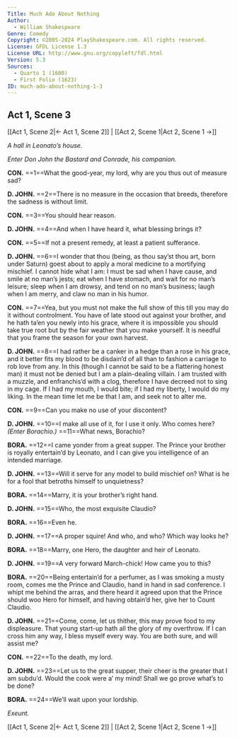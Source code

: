 ```yaml
---
Title: Much Ado About Nothing
Author: 
  - William Shakespeare
Genre: Comedy
Copyright: ©2005-2024 PlayShakespeare.com. All rights reserved.
License: GFDL License 1.3
License URL: http://www.gnu.org/copyleft/fdl.html
Version: 5.3
Sources:
  - Quarto 1 (1600)
  - First Folio (1623)
ID: much-ado-about-nothing-1-3
---
```


## Act 1, Scene 3
[[Act 1, Scene 2|← Act 1, Scene 2]] | [[Act 2, Scene 1|Act 2, Scene 1 →]]

*A hall in Leonato’s house.*

*Enter Don John the Bastard and Conrade, his companion.*

**CON.**
==1==What the good-year, my lord, why are you thus out of measure sad?

**D. JOHN.**
==2==There is no measure in the occasion that breeds, therefore the sadness is without limit.

**CON.**
==3==You should hear reason.

**D. JOHN.**
==4==And when I have heard it, what blessing brings it?

**CON.**
==5==If not a present remedy, at least a patient sufferance.

**D. JOHN.**
==6==I wonder that thou (being, as thou say’st thou art, born under Saturn) goest about to apply a moral medicine to a mortifying mischief. I cannot hide what I am: I must be sad when I have cause, and smile at no man’s jests; eat when I have stomach, and wait for no man’s leisure; sleep when I am drowsy, and tend on no man’s business; laugh when I am merry, and claw no man in his humor.

**CON.**
==7==Yea, but you must not make the full show of this till you may do it without controlment. You have of late stood out against your brother, and he hath ta’en you newly into his grace, where it is impossible you should take true root but by the fair weather that you make yourself. It is needful that you frame the season for your own harvest.

**D. JOHN.**
==8==I had rather be a canker in a hedge than a rose in his grace, and it better fits my blood to be disdain’d of all than to fashion a carriage to rob love from any. In this (though I cannot be said to be a flattering honest man) it must not be denied but I am a plain-dealing villain. I am trusted with a muzzle, and enfranchis’d with a clog, therefore I have decreed not to sing in my cage. If I had my mouth, I would bite; if I had my liberty, I would do my liking. In the mean time let me be that I am, and seek not to alter me.

**CON.**
==9==Can you make no use of your discontent?

**D. JOHN.**
==10==I make all use of it, for I use it only. Who comes here?
*(Enter Borachio.)*
==11==What news, Borachio?

**BORA.**
==12==I came yonder from a great supper. The Prince your brother is royally entertain’d by Leonato, and I can give you intelligence of an intended marriage.

**D. JOHN.**
==13==Will it serve for any model to build mischief on? What is he for a fool that betroths himself to unquietness?

**BORA.**
==14==Marry, it is your brother’s right hand.

**D. JOHN.**
==15==Who, the most exquisite Claudio?

**BORA.**
==16==Even he.

**D. JOHN.**
==17==A proper squire! And who, and who? Which way looks he?

**BORA.**
==18==Marry, one Hero, the daughter and heir of Leonato.

**D. JOHN.**
==19==A very forward March-chick! How came you to this?

**BORA.**
==20==Being entertain’d for a perfumer, as I was smoking a musty room, comes me the Prince and Claudio, hand in hand in sad conference. I whipt me behind the arras, and there heard it agreed upon that the Prince should woo Hero for himself, and having obtain’d her, give her to Count Claudio.

**D. JOHN.**
==21==Come, come, let us thither, this may prove food to my displeasure. That young start-up hath all the glory of my overthrow. If I can cross him any way, I bless myself every way. You are both sure, and will assist me?

**CON.**
==22==To the death, my lord.

**D. JOHN.**
==23==Let us to the great supper, their cheer is the greater that I am subdu’d. Would the cook were a’ my mind! Shall we go prove what’s to be done?

**BORA.**
==24==We’ll wait upon your lordship.

*Exeunt.*

[[Act 1, Scene 2|← Act 1, Scene 2]] | [[Act 2, Scene 1|Act 2, Scene 1 →]]